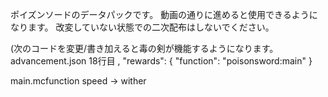 ポイズンソードのデータパックです。
動画の通りに進めると使用できるようになります。
改変していない状態での二次配布はしないでください。


(次のコードを変更/書き加えると毒の剣が機能するようになります。
advancement.json 18行目
,
  "rewards": {
    "function": "poisonsword:main"
  }

  main.mcfunction
  speed → wither
